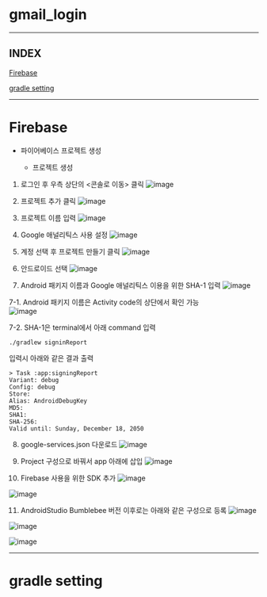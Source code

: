 # gmail_login
---
## INDEX

[Firebase](#firebase)

[gradle setting](#gradle-setting)

---

# Firebase


- 파이어베이스 프로젝트 생성

  - 프로젝트 생성

1. 로그인 후 우측 상단의 <콘솔로 이동> 클릭
![image](https://user-images.githubusercontent.com/67194430/173384675-f8f2b659-23d5-42c1-84b6-379444346f33.png)

2. 프로젝트 추가 클릭
![image](https://user-images.githubusercontent.com/67194430/173385038-b652a23c-8fd8-4395-9af5-680849ef80a0.png)

3. 프로젝트 이름 입력
![image](https://user-images.githubusercontent.com/67194430/173384975-56ae56a7-5db0-4127-99dd-b6f460c7adcc.png)

4. Google 애널리틱스 사용 설정
![image](https://user-images.githubusercontent.com/67194430/173385109-50697d39-95bf-40e1-b01a-055933af74e9.png)

5. 계정 선택 후 프로젝트 만들기 클릭
![image](https://user-images.githubusercontent.com/67194430/173385176-70159aa0-4430-4c16-9030-3418e107c3d3.png)

6. 안드로이드 선택
![image](https://user-images.githubusercontent.com/67194430/173385223-c1a4fb30-9ec9-4967-8cbf-5cac9fc79b57.png)

7. Android 패키지 이름과 Google 애널리틱스 이용을 위한 SHA-1 입력
![image](https://user-images.githubusercontent.com/67194430/173385280-58d4e0d1-d75e-40f4-86bc-ca261f7415f2.png)

7-1. Android 패키지 이름은 Activity code의 상단에서 확인 가능  
![image](https://user-images.githubusercontent.com/67194430/173385338-9e0e1160-876e-43fe-8afd-a98eaa4834e9.png)

7-2. SHA-1은 terminal에서 아래 command 입력
```
./gradlew signinReport
```

입력시 아래와 같은 결과 출력
```
> Task :app:signingReport
Variant: debug
Config: debug
Store: 
Alias: AndroidDebugKey
MD5: 
SHA1: 
SHA-256: 
Valid until: Sunday, December 18, 2050
```

8. google-services.json 다운로드
![image](https://user-images.githubusercontent.com/67194430/173396065-4531367d-9d08-4141-b95b-329099683ffd.png)

9. Project 구성으로 바꿔서 app 아래에 삽입
![image](https://user-images.githubusercontent.com/67194430/173396106-9bb99f74-7722-4312-8ef1-59235aadd892.png)

10. Firebase 사용을 위한 SDK 추가
![image](https://user-images.githubusercontent.com/67194430/173396147-fc63db4b-be4b-4b8d-838d-81227b9c73d4.png)

![image](https://user-images.githubusercontent.com/67194430/173396458-4a54a77e-a50d-471b-a352-549022606a0b.png)

11. AndroidStudio Bumblebee 버전 이후로는 아래와 같은 구성으로 등록
![image](https://user-images.githubusercontent.com/67194430/173396501-8c5f961e-cb11-4d97-987c-6ad071ec60a2.png)

![image](https://user-images.githubusercontent.com/67194430/173396249-ec624e25-804d-46ed-919f-9f5754327343.png)

![image](https://user-images.githubusercontent.com/67194430/173396304-1cc43014-c349-4dc2-9460-e9d5cba875a1.png)



---

# gradle setting
